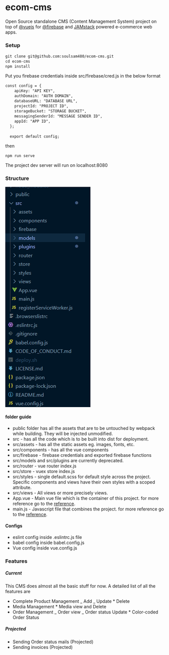 # ecom-cms

Open Source standalone CMS (Content Management System) project on top of [@vuejs](https://vuejs.org) for [@firebase](https://firebase.google.com) and [JAMstack](https://jamstack.org) powered e-commerce web apps.

### Setup

```
git clone git@github.com:soulsam480/ecom-cms.git
cd ecom-cms
npm install
```

Put you firebase credentials inside src/firebase/cred.js in the below format

```
const config = {
    apiKey: "API KEY",
    authDomain: "AUTH DOMAIN",
    databaseURL: "DATABASE URL",
    projectId: "PROJECT ID",
    storageBucket: "STORAGE BUCKET",
    messagingSenderId: "MESSAGE SENDER ID",
    appId: "APP ID",
  };

  export default config;

```

then

```
npm run serve
```

The project dev server will run on localhost:8080

### Structure

![File Structure](<https://raw.githubusercontent.com/soulsam480/my-static-assets/master/Screenshot%20(520).png>)

#### folder guide

- public folder has all the assets that are to be untouched by webpack while building. They will be injected unmodified.
- src - has all the code which is to be built into dist for deployment.
- src/assets - has all the static assets eg. images, fonts, etc.
- src/components - has all the vue components
- src/firebase - firebase credentials and exported firebase functions
- src/models and src/plugins are currently deprecated.
- src/router - vue router index.js
- src/store - vuex store index.js
- src/styles - single default.scss for default style across the project. Specific components and views have their own styles with a scoped attribute.
- src/views - All views or more precisely views.
- App.vue - Main vue file which is the container of this project. for more reference go to the [reference](#refrence).
- main.js - Javascript file that combines the project. for more reference go to the [reference](#refrence).

#### Configs

- eslint config inside .eslintrc.js file
- babel config inside babel.config.js
- Vue config inside vue.config.js

### Features

##### Current

This CMS does almost all the basic stuff for now. A detailed list of all the features are

- Complete Product Management
  _ Add
  _ Update \* Delete
- Media Management \* Media view and Delete
- Order Management
  _ Order view
  _ Order status Update \* Color-coded Order Status

##### Projected

- Sending Order status mails (Projected)
- Sending invoices (Projected)
